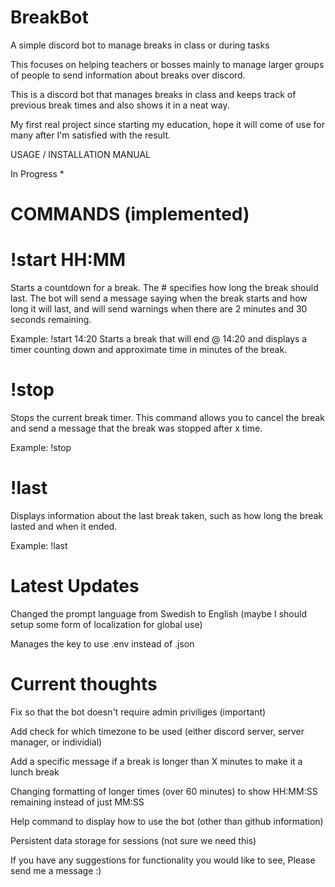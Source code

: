 # BreakBot #

A simple discord bot to manage breaks in class or during tasks

This focuses on helping teachers or bosses mainly to manage larger groups of people to send information about breaks over discord.

This is a discord bot that manages breaks in class and keeps track of previous break times and also shows it in a neat way.

My first real project since starting my education, hope it will come of use for many after I'm satisfied with the result.

USAGE / INSTALLATION MANUAL

In Progress *

# COMMANDS (implemented)

# !start HH:MM

Starts a countdown for a break. The # specifies how long the break should last.
The bot will send a message saying when the break starts and how long it will last, and will send warnings when there are 2 minutes and 30 seconds remaining.

Example: !start 14:20 Starts a break that will end @ 14:20 and displays a timer counting down and approximate time in minutes of the break.

# !stop

Stops the current break timer.
This command allows you to cancel the break and send a message that the break was stopped after x time.

Example: !stop


# !last

Displays information about the last break taken, such as how long the break lasted and when it ended.

Example: !last

# Latest Updates

Changed the prompt language from Swedish to English (maybe I should setup some form of localization for global use)

Manages the key to use .env instead of .json

# Current thoughts

Fix so that the bot doesn't require admin priviliges (important)

Add check for which timezone to be used (either discord server, server manager, or individial)

Add a specific message if a break is longer than X minutes to make it a lunch break

Changing formatting of longer times (over 60 minutes) to show HH:MM:SS remaining instead of just MM:SS

Help command to display how to use the bot (other than github information)

Persistent data storage for sessions (not sure we need this)

If you have any suggestions for functionality you would like to see, Please send me a message :)
